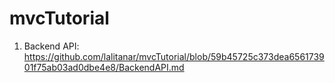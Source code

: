 # mvcTutorial
1. Backend API: https://github.com/lalitanar/mvcTutorial/blob/59b45725c373dea656173901f75ab03ad0dbe4e8/BackendAPI.md
